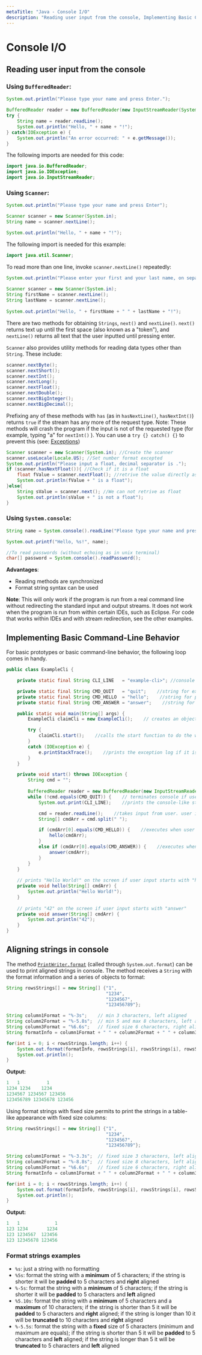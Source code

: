 ```yaml
---
metaTitle: "Java - Console I/O"
description: "Reading user input from the console, Implementing Basic Command-Line Behavior, Aligning strings in console"
---
```


# Console I/O



## Reading user input from the console


### Using `BufferedReader`:

```java
System.out.println("Please type your name and press Enter.");

BufferedReader reader = new BufferedReader(new InputStreamReader(System.in));
try {
    String name = reader.readLine();
    System.out.println("Hello, " + name + "!");
} catch(IOException e) {
    System.out.println("An error occurred: " + e.getMessage());
}

```

The following imports are needed for this code:

```java
import java.io.BufferedReader;
import java.io.IOException;
import java.io.InputStreamReader;

```

### Using `Scanner`:

```java
System.out.println("Please type your name and press Enter");

Scanner scanner = new Scanner(System.in);
String name = scanner.nextLine();

System.out.println("Hello, " + name + "!");

```

The following import is needed for this example:

```java
import java.util.Scanner;

```

To read more than one line, invoke `scanner.nextLine()` repeatedly:

```java
System.out.println("Please enter your first and your last name, on separate lines.");
    
Scanner scanner = new Scanner(System.in);
String firstName = scanner.nextLine();
String lastName = scanner.nextLine();
    
System.out.println("Hello, " + firstName + " " + lastName + "!");

```

There are two methods for obtaining `Strings`, `next()` and `nextLine()`. `next()` returns text up until the first space (also known as a "token"), and `nextLine()` returns all text that the user inputted until pressing enter.

`Scanner` also provides utility methods for reading data types other than `String`. These include:

```java
scanner.nextByte();
scanner.nextShort();
scanner.nextInt();
scanner.nextLong();
scanner.nextFloat();
scanner.nextDouble();
scanner.nextBigInteger();
scanner.nextBigDecimal();

```

Prefixing any of these methods with `has` (as in `hasNextLine()`, `hasNextInt()`) returns `true` if the stream has any more of the request type. Note: These methods will crash the program if the input is not of the requested type (for example, typing "a" for `nextInt()` ). You can use a `try {} catch() {}` to prevent this (see: [Exceptions](https://stackoverflow.com/documentation/java/89/exceptions))

```java
Scanner scanner = new Scanner(System.in); //Create the scanner
scanner.useLocale(Locale.US); //Set number format excepted
System.out.println("Please input a float, decimal separator is .");
if (scanner.hasNextFloat()){ //Check if it is a float
    float fValue = scanner.nextFloat(); //retrive the value directly as float
    System.out.println(fValue + " is a float");
}else{
    String sValue = scanner.next(); //We can not retrive as float
    System.out.println(sValue + " is not a float");
}

```

### Using `System.console`:

```java
String name = System.console().readLine("Please type your name and press Enter%n");

System.out.printf("Hello, %s!", name);

//To read passwords (without echoing as in unix terminal)
char[] password = System.console().readPassword();

```

**Advantages**:

- Reading methods are synchronized
- Format string syntax can be used

**Note**: This will only work if the program is run from a real command line without redirecting the standard input and output streams. It does not work when the program is run from within certain IDEs, such as Eclipse. For code that works within IDEs and with stream redirection, see the other examples.



## Implementing Basic Command-Line Behavior


For basic prototypes or basic command-line behavior, the following loop comes in handy.

```java
public class ExampleCli {

    private static final String CLI_LINE   = "example-cli>"; //console like string

    private static final String CMD_QUIT   = "quit";    //string for exiting the program
    private static final String CMD_HELLO  = "hello";    //string for printing "Hello World!" on the screen
    private static final String CMD_ANSWER = "answer";    //string for printing 42 on the screen

    public static void main(String[] args) {
        ExampleCli claimCli = new ExampleCli();    // creates an object of this class

        try {
            claimCli.start();    //calls the start function to do the work like console
        }
        catch (IOException e) {
            e.printStackTrace();    //prints the exception log if it is failed to do get the user input or something like that
        }
    }

    private void start() throws IOException {
        String cmd = "";
        
        BufferedReader reader = new BufferedReader(new InputStreamReader(System.in));
        while (!cmd.equals(CMD_QUIT)) {    // terminates console if user input is "quit"
            System.out.print(CLI_LINE);    //prints the console-like string 

            cmd = reader.readLine();    //takes input from user. user input should be started with "hello",  "answer" or "quit"
            String[] cmdArr = cmd.split(" ");

            if (cmdArr[0].equals(CMD_HELLO)) {    //executes when user input starts with "hello"
                hello(cmdArr);
            }
            else if (cmdArr[0].equals(CMD_ANSWER)) {    //executes when user input starts with "answer"
                answer(cmdArr);
            }
        }
    }
    
    // prints "Hello World!" on the screen if user input starts with "hello"
    private void hello(String[] cmdArr) {
        System.out.println("Hello World!");
    }
    
    // prints "42" on the screen if user input starts with "answer"
    private void answer(String[] cmdArr) {
        System.out.println("42");
    }
}

```



## Aligning strings in console


The method [`PrintWriter.format`](https://docs.oracle.com/javase/8/docs/api/java/io/PrintWriter.html#format-java.lang.String-java.lang.Object...-) (called through `System.out.format`) can be used to print aligned strings in console. The method receives a `String` with the format information and a series of objects to format:

```java
String rowsStrings[] = new String[] {"1", 
                                     "1234", 
                                     "1234567", 
                                     "123456789"};

String column1Format = "%-3s";    // min 3 characters, left aligned
String column2Format = "%-5.8s";  // min 5 and max 8 characters, left aligned
String column3Format = "%6.6s";   // fixed size 6 characters, right aligned
String formatInfo = column1Format + " " + column2Format + " " + column3Format;

for(int i = 0; i < rowsStrings.length; i++) {
    System.out.format(formatInfo, rowsStrings[i], rowsStrings[i], rowsStrings[i]);
    System.out.println();
}

```

**Output:**

```java
1   1          1
1234 1234    1234
1234567 1234567 123456
123456789 12345678 123456

```

Using format strings with fixed size permits to print the strings in a table-like appearance with fixed size columns:

```java
String rowsStrings[] = new String[] {"1", 
                                     "1234", 
                                     "1234567", 
                                     "123456789"};

String column1Format = "%-3.3s";  // fixed size 3 characters, left aligned
String column2Format = "%-8.8s";  // fixed size 8 characters, left aligned
String column3Format = "%6.6s";   // fixed size 6 characters, right aligned
String formatInfo = column1Format + " " + column2Format + " " + column3Format;

for(int i = 0; i < rowsStrings.length; i++) {
    System.out.format(formatInfo, rowsStrings[i], rowsStrings[i], rowsStrings[i]);
    System.out.println();
}

```

**Output:**

```java
1   1             1
123 1234       1234
123 1234567  123456
123 12345678 123456

```

### Format strings examples

- `%s`: just a string with no formatting
- `%5s`: format the string with a **minimum** of 5 characters; if the string is shorter it will be **padded** to 5 characters and **right** aligned
- `%-5s`: format the string with a **minimum** of 5 characters; if the string is shorter it will be **padded** to 5 characters and **left** aligned
- `%5.10s`: format the string with a **minimum** of 5 characters and a **maximum** of 10 characters; if the string is shorter than 5 it will be **padded** to 5 characters and **right** aligned; if the string is longer than 10 it will be **truncated** to 10 characters and **right** aligned
- `%-5.5s`: format the string with a **fixed** size of 5 characters (minimum and maximum are equals); if the string is shorter than 5 it will be **padded** to 5 characters and **left** aligned; if the string is longer than 5 it will be **truncated** to 5 characters and **left** aligned

